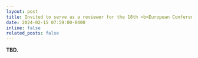 ```yaml
---
layout: post
title: Invited to serve as a reviewer for the 18th <b>European Conference on Computer Vision</b> (<b>ECCV 2024</b>)!
date: 2024-02-15 07:59:00-0400
inline: false
related_posts: false
---
```


<b> TBD. </b>
